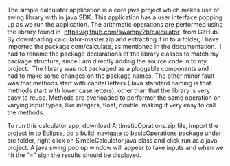 

The simple calculator application is a core java project
which makes use of swing library with in java SDK. This application has a user
interface popping up as we run the application. The arithmetic operations are
performed using the library found in  https://github.com/swampy2b/calculator
 from GitHub. By downloading calculator-master.zip
and extracting it in to a folder, I have imported the package com/calculate, as
mentioned in the documentation.  I had to
rename the package declarations of the library classes to match my package
structure, since I am directly adding the source code in to my project.  The library was not packaged as a pluggable
components and I had to make some changes on the package names. The other minor
fault was that methods start with capital letters (Java standard naming is that
methods start with lower case letters), other than that the library is very
easy to reuse. Methods are overloaded to performer the same operation on
varying input types, like integers, float, double, making it very easy to call
the methods. 


To run this calculator app, download ArtimeticOprations.zip file, import the project in to
Eclipse, do a build, navigate to basicOperations package under src folder,
right click on SimpleCalculator.java class and click run as a java project. A java swing
pop up window will appear to take inputs and when we hit the "=" sign
the results should be displayed.


